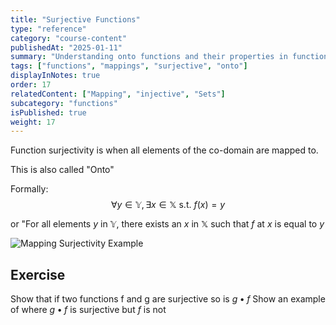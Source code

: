 ```yaml
---
title: "Surjective Functions"
type: "reference"
category: "course-content"
publishedAt: "2025-01-11"
summary: "Understanding onto functions and their properties in function theory."
tags: ["functions", "mappings", "surjective", "onto"]
displayInNotes: true
order: 17
relatedContent: ["Mapping", "injective", "Sets"]
subcategory: "functions"
isPublished: true
weight: 17
---
```


Function surjectivity is when all elements of the co-domain are mapped to.

This is also called "Onto"

Formally: 
$$\forall y\in \mathbb{Y}, \exists x \in \mathbb{X} \text{ s.t. } f(x)=y$$

or "For all elements $y$ in $\mathbb{Y}$, there exists an $x$ in $\mathbb{X}$ such that $f$ at $x$ is equal to $y$


<img 
  src="/assets/images/Surjective.png" 
  alt="Mapping Surjectivity Example" 
  width={600} 
  height={400} 
/>

## Exercise
Show that if two functions f and g are surjective so is $g \bullet f$
Show an example of where $g \bullet f$ is surjective but $f$ is not
